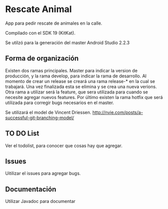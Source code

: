 # Rescate Animal
App para pedir rescate de animales en la calle.

Compilado con el SDK 19 (KitKat).

Se utilzó para la generación del master Android Studio 2.2.3

## Forma de organización
Existen dos ramas principales. Master para indicar la version de producción, y la rama develop, para indicar la rama de desarrollo. Al momento de crear un release se creará una rama release-* en la cual se trabajará. Una vez finalizada esta se elimina y se crea una nueva verions.
Otra rama a utilizar será la feature, que sera utilizada para cuando se necesite agregar nuevos features. Por último existen la rama hotfix que será utilizada para corregir bugs necesarios en el master.

Se utilizará el model de Vincent Driessen. http://nvie.com/posts/a-successful-git-branching-model/

## TO DO List
Ver el todolist, para conocer que cosas hay que agregar.

## Issues
Uitilizar el issues para agregar bugs.

## Documentación
Utilizar Javadoc para documentar
